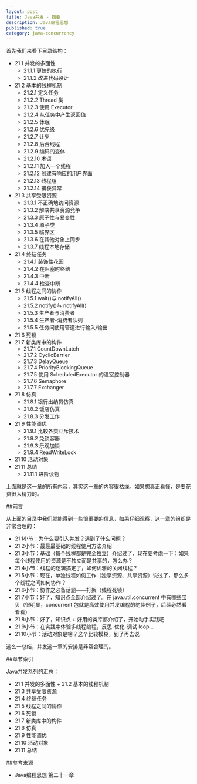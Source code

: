 ```yaml
---
layout: post
title: Java并发 - 摘要
description: Java编程思想
published: true
category: java-concurrency
---
```


首先我们来看下目录结构：

* 21.1 并发的多面性
	* 21.1.1 更快的执行
	* 21.1.2 改进代码设计
* 21.2 基本的线程机制
	* 21.2.1 定义任务
	* 21.2.2 Thread 类
	* 21.2.3 使用 Executor
	* 21.2.4 从任务中产生返回值
	* 21.2.5 休眠
	* 21.2.6 优先级
	* 21.2.7 让步
	* 21.2.8 后台线程
	* 21.2.9 编码的变体
	* 21.2.10 术语
	* 21.2.11 加入一个线程
	* 21.2.12 创建有响应的用户界面
	* 21.2.13 线程组
	* 21.2.14 捕获异常
* 21.3 共享受限资源
	* 21.3.1 不正确地访问资源
	* 21.3.2 解决共享资源竞争
	* 21.3.3 原子性与易变性
	* 21.3.4 原子类
	* 21.3.5 临界区
	* 21.3.6 在其他对象上同步
	* 21.3.7 线程本地存储
* 21.4 终结任务
	* 21.4.1 装饰性花园
	* 21.4.2 在阻塞时终结
	* 21.4.3 中断
	* 21.4.4 检查中断
* 21.5 线程之间的协作
	* 21.5.1 wait()与 notifyAll()
	* 21.5.2 notify()与 notifyAll()
	* 21.5.3 生产者与消费者
	* 21.5.4 生产者-消费者队列
	* 21.5.5 任务间使用管道进行输入/输出
* 21.6 死锁
* 21.7 新类库中的构件
	* 21.7.1 CountDownLatch
	* 21.7.2 CyclicBarrier
	* 21.7.3 DelayQueue
	* 21.7.4 PriorityBlockingQueue
	* 21.7.5 使用 ScheduledExecutor 的温室控制器
	* 21.7.6 Semaphore
	* 21.7.7 Exchanger
* 21.8 仿真
	* 21.8.1 银行出纳员仿真
	* 21.8.2 饭店仿真
	* 21.8.3 分发工作
* 21.9 性能调优
	* 21.9.1 比较各类互斥技术
	* 21.9.2 免锁容器
	* 21.9.3 乐观加锁
	* 21.9.4 ReadWriteLock
* 21.10 活动对象
* 21.11 总结
	* 21.11.1 进阶读物

上面就是这一章的所有内容，其实这一章的内容很枯燥。如果想真正看懂，是要花费很大精力的。


##前言

从上面的目录中我们就能得到一些很重要的信息，如果仔细观察，这一章的组织是非常合理的：

* 21.1小节：为什么要引入并发？遇到了什么问题？
* 21.2小节：最最最基础的线程使用方法介绍
* 21.3小节：基础（每个线程都是完全独立）介绍过了，现在要考虑一下：如果每个线程使用的资源是不独立而是共享的，怎么办？
* 21.4小节：线程的逻辑搞定了，如何优雅的关闭线程？
* 21.5小节：现在，单独线程如何工作（独享资源、共享资源）说过了，那么多个线程之间如何协作？
* 21.6小节：协作之必备话题——打架（线程死锁）
* 21.7小节：好了，知识点全部介绍过了。在 java.util.concurrent 中有哪些宝贝（很明显，concurrent 包就是高效使用并发编程的绝佳例子，后续必然看看看）
* 21.8小节：好了，知识点 + 好用的类库都介绍了，开始动手实践吧
* 21.9小节：在实践中体验多线程编程，反思-优化-调试 loop...
* 21.10小节：活动对象是啥？这个比较模糊，到了再去说

这么一总结，并发这一章的安排是非常合理的。

##章节索引

Java并发系列的汇总：

* 21.1 并发的多面性 + 21.2 基本的线程机制
* 21.3 共享受限资源
* 21.4 终结任务
* 21.5 线程之间的协作
* 21.6 死锁
* 21.7 新类库中的构件
* 21.8 仿真
* 21.9 性能调优
* 21.10 活动对象
* 21.11 总结













##参考来源

* Java编程思想 第二十一章







[NingG]:    http://ningg.github.com  "NingG"



[Java编程思想 - 第二十一章、并发]:				http://github.thinkingbar.com/thinking_in_java_chapter21/









